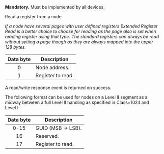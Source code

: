 **Mandatory.** Must be implemented by all devices.

Read a register from a node. 

*If a node have several pages with user defined registers Extended Register Read is a better choice to choose for reading as the page also is set when reading register using that type. The standard registers can always be read without setting a page though as they are always mapped into the upper 128 bytes.*

 | Data byte | Description | 
 | :---------: | ----------- | 
 | 0 | Node address. | 
 | 1 | Register to read. | 

A read/write response event is returned on success.

The following format can be used for nodes on a Level II segment as a midway between a full Level II handling as specified in Class=1024 and Level I.

 | Data byte | Description | 
 | :---------: | ----------- | 
 | 0-15 | GUID (MSB -> LSB). | 
 | 16 | Reserved. | 
 | 17 | Register to read. | 
